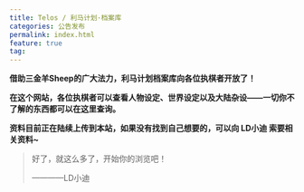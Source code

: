 ```yaml
---
title: Telos / 利马计划·档案库
categories: 公告发布
permalink: index.html
feature: true
tag:
---
```


**借助三金羊Sheep的广大法力，利马计划档案库向各位执棋者开放了！**

**在这个网站，各位执棋者可以查看人物设定、世界设定以及大陆杂设——一切你不了解的东西都可以在这里查询。**

**资料目前正在陆续上传到本站，如果没有找到自己想要的，可以向 LD小迪 索要相关资料~**

> 好了，就这么多了，开始你的浏览吧！
>
> ————LD小迪
